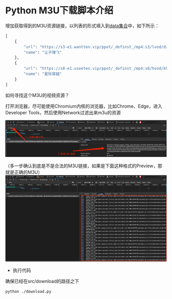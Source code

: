 # Python M3U下载脚本介绍

增加获取得到的M3U资源链接，以列表的形式填入到[data集合](./src/download/data.py)中，如下所示：

```python
[
    {
        "url": "https://s3-e1.wantten.vip/ppot/_definst_/mp4:s3/lvod/dz-rzdf-480p-02FA977BC.mp4/chunklist.m3u8?vendtime=1761557672&vhash=1on5OHA94Gxgkv1ebEEYCSrMm8A_AyBeUnsWKyQUbt0=&vCustomParameter=0_61.216.165.29_TW_0_0&lb=224ca3916955d7a2d48eb69e9df094de&proxy=SpCjPJ4kTs5kT7HbRYvsQN1yEPcMifYNCB4tkheyMywi9SxDBWz7CpBMKnBc5YRtLqUMywiHSxDBWz7CpBMKnBc5YRtLqUMywiPSxDBWz7CpBMKnBc5YRtLqUMywiXSxDBG",
        "name": "让子弹飞"
    },
    {
        "url": "https://s8-e1.useeten.vip/ppot/_definst_/mp4:s8/hvod/kh-xjcy-1-02A635E36.mp4/chunklist.m3u8?vendtime=1761557762&vhash=wiAd6zvrIZ_eF8fOUFtOmpcLhuXZFk0dn46zX2yiMkc=&vCustomParameter=0_125.227.86.44_TW_0_0&lb=e061516cc29415d7d70e0af786ec8dc8&proxy=SpWjPJ4kTNDbPNHbRYvsQN1yEPmMifYNEx2tEZUtCfSxDBWz7CuBMKnBdTXRdHqTsyNEpIuFZcS5hAObpkmjpewD3aoifSxDBWz7CuBMKnBdTXRdHcRtLoBdPfS0",
        "name": "星际穿越"
    }
]
```

如何寻找这个M3U的视频资源？

打开浏览器，尽可能使用Chromium内核的浏览器，比如Chrome、Edge，进入Developer Tools，然后使用Network过滤出来m3u的资源

![alt_text](./download-image-1.png)

（多一步确认到底是不是合法的M3U链接，如果是下面这种格式的Preview，那就是正确的M3U）
![alt_text](./download-image-2.png)

- 执行代码

确保已经在src/download的路径之下
```bash
python ./download.py
```